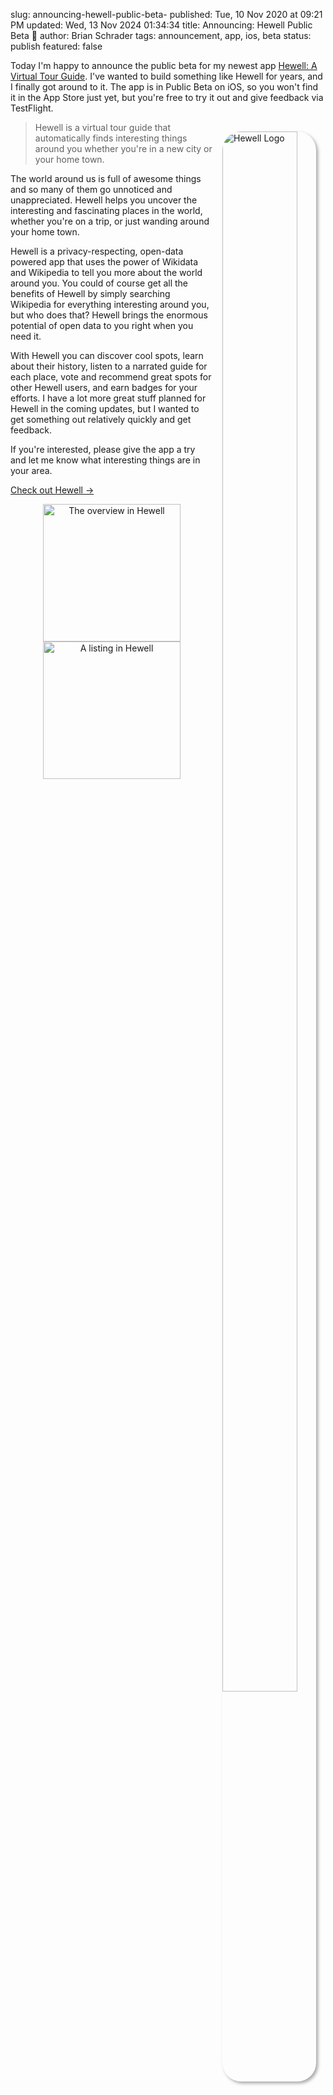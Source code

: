 slug: announcing-hewell-public-beta-
published: Tue, 10 Nov 2020 at 09:21 PM
updated: Wed, 13 Nov 2024 01:34:34 
title: Announcing: Hewell Public Beta 🎉
author: Brian Schrader
tags: announcement, app, ios, beta
status: publish
featured: false

Today I'm happy to announce the public beta for my newest app [Hewell: A Virtual Tour Guide][1]. I've wanted to build something like Hewell for years, and I finally got around to it. The app is in Public Beta on iOS, so you won't find it in the App Store just yet, but you're free to try it out and give feedback via TestFlight.

<img src="https://hewellapp.com/img/apple-touch-icon.png" alt="Hewell Logo" style="max-width:150px; width:80%; box-shadow:3px 3px 5px darkgrey; border-radius:30px; padding:0; margin:15px; float:right;">

> Hewell is a virtual tour guide that automatically finds interesting things around you whether you're in a new city or your home town.

The world around us is full of awesome things and so many of them go unnoticed and unappreciated. Hewell helps you uncover the interesting and fascinating places in the world, whether you're on a trip, or just wanding around your home town.

Hewell is a privacy-respecting, open-data powered app that uses the power of Wikidata and Wikipedia to tell you more about the world around you. You could of course get all the benefits of Hewell by simply searching Wikipedia for everything interesting around you, but who does that? Hewell brings the enormous potential of open data to you right when you need it.

With Hewell you can discover cool spots, learn about their history, listen to a narrated guide for each place, vote and recommend great spots for other Hewell users, and earn badges for your efforts. I have a lot more great stuff planned for Hewell in the coming updates, but I wanted to get something out relatively quickly and get feedback.

If you're interested, please give the app a try and let me know what interesting things are in your area.

[Check out Hewell &#8594;][1]


<div style="text-align:center;">
    <img src="https://hewellapp.com/img/beta/list.png"
        alt="The overview in Hewell"
        width="500px"
        style="width:220px; display:inline-block;"
    />
    <img src="https://hewellapp.com/img/beta/detail.png"
        alt="A listing in Hewell"
        width="500px"
        style="width:220px; display:inline-block;"
    />
</div>

[1]: https://hewellapp.com

